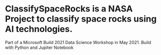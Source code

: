 # ClassifySpaceRocks is a NASA Project to classify space rocks using AI technologies. 
Part of a Microsoft Build 2021 Data Science Workshop in May 2021.
Build with Python and Jupiter Notebook

